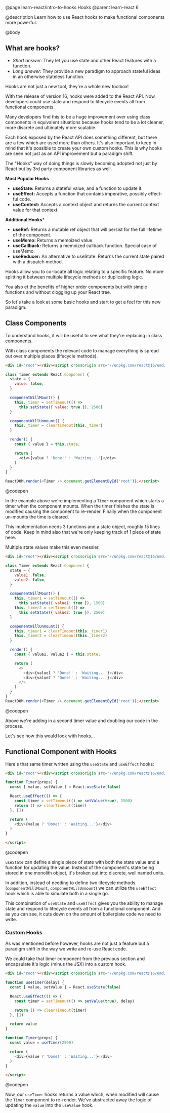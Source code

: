 @page learn-react/intro-to-hooks Hooks
@parent learn-react 6

@description Learn how to use React hooks to make functional components more powerful.

@body

## What are hooks?

* _Short answer:_ They let you use state and other React features with a function.
* _Long answer:_ They provide a new paradigm to approach stateful ideas in an otherwise stateless function.

Hooks are not just a new tool, they're a whole new toolbox!

With the release of version 16, hooks were added to the React API. Now, developers could use state and respond to lifecycle events all from functional components.

Many developers find this to be a huge improvement over using class components in equivalent situations because hooks tend to be a lot cleaner, more discrete and ultimately more scalable.

Each hook exposed by the React API does something different, but there are a few which are used more than others. It's also important to keep in mind that it's possible to create your own custom hooks. This is why hooks are seen not just as an API improvement but a paradigm shift.

The "Hooks" way of doing things is slowly becoming adopted not just by React but by 3rd party component libraries as well.

**Most Popular Hooks**
* **useState:** Returns a stateful value, and a function to update it.
* **useEffect:** Accepts a function that contains imperative, possibly effect-ful code.
* **useContext:** Accepts a context object and returns the current context value for that context.

**Additional Hooks***

* **useRef:** Returns a mutable ref object that will persist for the full lifetime of the component.
* **useMemo:** Returns a memoized value.
* **useCallback:** Returns a memoized callback function. Special case of useMemo.
* **useReducer:** An alternative to useState. Returns the current state paired with a dispatch method.

Hooks allow you to co-locate all logic relating to a specific feature. No more splitting it between multiple lifecycle methods or duplicating logic.

You also et the benefits of higher order components but with simple functions and without clogging up your React tree.

So let's take a look at some basic hooks and start to get a feel for this new paradigm.

## Class Components 

To understand hooks, it will be useful to see what they're replacing in class components.

With class components the relevant code to manage everything is spread out over multiple places (lifecycle methods).

```html title="Class Component with Lifecycle Callbacks"
<div id="root"></div><script crossorigin src="//unpkg.com/react@16/umd/react.development.js"></script><script crossorigin src="//unpkg.com/react-dom@16/umd/react-dom.development.js"></script><script type="jsx">

class Timer extends React.Component {
  state = {
    value: false,
  }

  componentWillMount() {
    this._timer = setTimeout(() =>
      this.setState({ value: true }), 2500)
  }

  componentWillUnmount() {
    this._timer = clearTimeout(this._timer)
  }

  render() {
    const { value } = this.state;

    return (
      <div>{value ? 'Done!' : 'Waiting...'}</div>
    )
  }
}

ReactDOM.render(<Timer />,document.getElementById('root'));</script>
```
@codepen

In the example above we're implementing a `Timer` component which starts a timer when the component mounts. When the timer finishes the state is modified causing the component to re-render. Finally when the component un-mounts the time is cleared.

This implementation needs 3 functions and a state object, roughly 15 lines of code. Keep in mind also that we're only keeping track of 1 piece of state here.

Multiple state values make this even messier.

```html
<div id="root"></div><script crossorigin src="//unpkg.com/react@16/umd/react.development.js"></script><script crossorigin src="//unpkg.com/react-dom@16/umd/react-dom.development.js"></script><script type="jsx">

class Timer extends React.Component {
  state = {
    value1: false,
    value2: false,
  }

  componentWillMount() {
    this._timer1 = setTimeout(() =>
      this.setState({ value1: true }), 1500)
    this._timer2 = setTimeout(() =>
      this.setState({ value2: true }), 2500)
  }

  componentWillUnmount() {
    this._timer1 = clearTimeout(this._timer1)
    this._timer2 = clearTimeout(this._timer2)
  }

  render() {
    const { value1, value2 } = this.state;

    return (
      <>
        <div>{value1 ? 'Done!' : 'Waiting...'}</div>
        <div>{value2 ? 'Done!' : 'Waiting...'}</div>
      </>
    )
  }
}
ReactDOM.render(<Timer />,document.getElementById('root'));</script>
```
@codepen

Above we're adding in a second timer value and doubling our code in the process.

Let's see how this would look with hooks...

## Functional Component with Hooks

Here's that same timer written using the `useState` and `useEffect` hooks:

```html 
<div id="root"></div><script crossorigin src="//unpkg.com/react@16/umd/react.development.js"></script><script crossorigin src="//unpkg.com/react-dom@16/umd/react-dom.development.js"></script><script type="jsx">ReactDOM.render(<Timer />,document.getElementById('root'));

function Timer(props) {
  const [ value, setValue ] = React.useState(false)

  React.useEffect(() => {
    const timer = setTimeout(() => setValue(true), 2500)
    return () => clearTimeout(timer)
  }, [])

  return (
    <div>{value ? 'Done!' : 'Waiting...'}</div>
  )
}

</script>
```
@codepen

`useState` can define a single piece of state with both the state value and a function for updating the value. Instead of the component's state being stored in one monolith object, it's broken out into discrete, well named units. 

In addition, instead of needing to define two lifecycle methods (`componentWillMount`, `componentWillUnmount`) we can utilize the `useEffect` hook which is able to simulate both in a single go.

This combination of `useState` and `useEffect` gives you the ability to manage state and respond to lifecycle events all from a functional component. And as you can see, it cuts down on the amount of boilerplate code we need to write.

### Custom Hooks

As was mentioned before however, hooks are not just a feature but a paradigm shift in the way we write and re-use React code.

We could take that timer component from the previous section and encapsulate it's logic (minus the JSX) into a custom hook.

```html 
<div id="root"></div><script crossorigin src="//unpkg.com/react@16/umd/react.development.js"></script><script crossorigin src="//unpkg.com/react-dom@16/umd/react-dom.development.js"></script><script type="jsx">ReactDOM.render(<Timer />,document.getElementById('root'));

function useTimer(delay) {
  const [ value, setValue ] = React.useState(false)

  React.useEffect(() => {
    const timer = setTimeout(() => setValue(true), delay)

    return () => clearTimeout(timer)
  }, [])

  return value
}

function Timer(props) {
  const value = useTimer(2500)

  return (
    <div>{value ? 'Done!' : 'Waiting...'}</div>
  )
}

</script>
```
@codepen

Now, our `useTimer` hooks returns a value which, when modified will cause the `Timer` component to re-render. We've abstracted away the logic of updating the `value` into the `useValue` hook.
